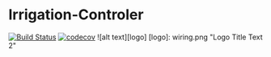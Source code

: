 # Irrigation-Controler
[![Build Status](https://travis-ci.com/McTschecker/Irrigation-Controler.svg?token=Uw3NezxPMgnB8gsLqAP9&branch=master)](https://travis-ci.com/McTschecker/Irrigation-Controler)
[![codecov](https://codecov.io/gh/McTschecker/Irrigation-Controler/branch/master/graph/badge.svg?token=oYyoaprQVC)](https://codecov.io/gh/McTschecker/Irrigation-Controler)
![alt text][logo]
[logo]: wiring.png "Logo Title Text 2"
